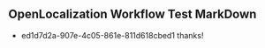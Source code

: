 ## OpenLocalization Workflow Test MarkDown
* ed1d7d2a-907e-4c05-861e-811d618cbed1 thanks!

<!--HONumber=Aug16_HO1-->


